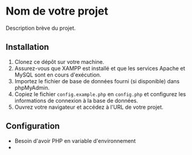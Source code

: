 # Nom de votre projet

Description brève du projet.

## Installation

1. Clonez ce dépôt sur votre machine.
2. Assurez-vous que XAMPP est installé et que les services Apache et MySQL sont en cours d'exécution.
3. Importez le fichier de base de données fourni (si disponible) dans phpMyAdmin.
4. Copiez le fichier `config.example.php` en `config.php` et configurez les informations de connexion à la base de données.
5. Ouvrez votre navigateur et accédez à l'URL de votre projet.

## Configuration

- Besoin d'avoir PHP en variable d'environnement
- 
